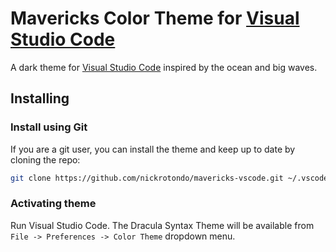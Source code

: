 # Mavericks Color Theme for [Visual Studio Code](https://code.visualstudio.com/)

A dark theme for [Visual Studio Code](https://code.visualstudio.com/) inspired by the ocean and big waves.

## Installing

### Install using Git

If you are a git user, you can install the theme and keep up to date by cloning the repo:

```bash
git clone https://github.com/nickrotondo/mavericks-vscode.git ~/.vscode/extensions/theme-mavericks
```

### Activating theme

Run Visual Studio Code. The Dracula Syntax Theme will be available from `File -> Preferences -> Color Theme` dropdown menu.
